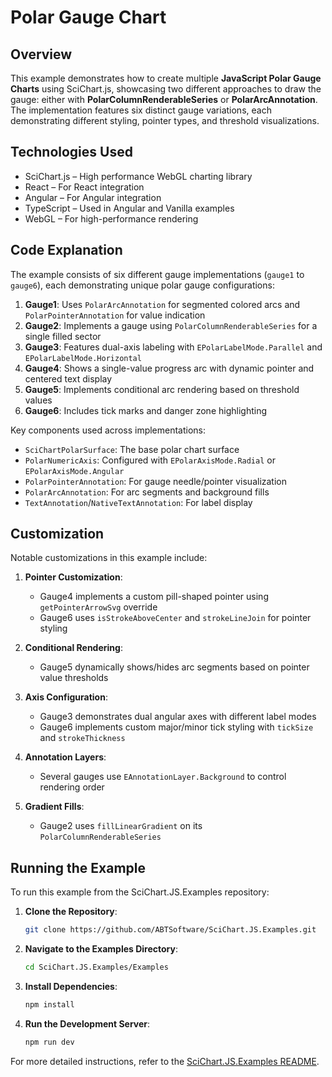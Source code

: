 # Polar Gauge Chart

## Overview

This example demonstrates how to create multiple **JavaScript Polar Gauge Charts** using SciChart.js, showcasing two different approaches to draw the gauge: either with **PolarColumnRenderableSeries** or **PolarArcAnnotation**. The implementation features six distinct gauge variations, each demonstrating different styling, pointer types, and threshold visualizations.

## Technologies Used

-   SciChart.js – High performance WebGL charting library
-   React – For React integration
-   Angular – For Angular integration
-   TypeScript – Used in Angular and Vanilla examples
-   WebGL – For high-performance rendering

## Code Explanation

The example consists of six different gauge implementations (`gauge1` to `gauge6`), each demonstrating unique polar gauge configurations:

1. **Gauge1**: Uses `PolarArcAnnotation` for segmented colored arcs and `PolarPointerAnnotation` for value indication
2. **Gauge2**: Implements a gauge using `PolarColumnRenderableSeries` for a single filled sector
3. **Gauge3**: Features dual-axis labeling with `EPolarLabelMode.Parallel` and `EPolarLabelMode.Horizontal`
4. **Gauge4**: Shows a single-value progress arc with dynamic pointer and centered text display
5. **Gauge5**: Implements conditional arc rendering based on threshold values
6. **Gauge6**: Includes tick marks and danger zone highlighting

Key components used across implementations:

-   `SciChartPolarSurface`: The base polar chart surface
-   `PolarNumericAxis`: Configured with `EPolarAxisMode.Radial` or `EPolarAxisMode.Angular`
-   `PolarPointerAnnotation`: For gauge needle/pointer visualization
-   `PolarArcAnnotation`: For arc segments and background fills
-   `TextAnnotation`/`NativeTextAnnotation`: For label display

## Customization

Notable customizations in this example include:

1. **Pointer Customization**:

    - Gauge4 implements a custom pill-shaped pointer using `getPointerArrowSvg` override
    - Gauge6 uses `isStrokeAboveCenter` and `strokeLineJoin` for pointer styling

2. **Conditional Rendering**:

    - Gauge5 dynamically shows/hides arc segments based on pointer value thresholds

3. **Axis Configuration**:

    - Gauge3 demonstrates dual angular axes with different label modes
    - Gauge6 implements custom major/minor tick styling with `tickSize` and `strokeThickness`

4. **Annotation Layers**:

    - Several gauges use `EAnnotationLayer.Background` to control rendering order

5. **Gradient Fills**:
    - Gauge2 uses `fillLinearGradient` on its `PolarColumnRenderableSeries`

## Running the Example

To run this example from the SciChart.JS.Examples repository:

1. **Clone the Repository**:

    ```bash
    git clone https://github.com/ABTSoftware/SciChart.JS.Examples.git
    ```

2. **Navigate to the Examples Directory**:

    ```bash
    cd SciChart.JS.Examples/Examples
    ```

3. **Install Dependencies**:

    ```bash
    npm install
    ```

4. **Run the Development Server**:
    ```bash
    npm run dev
    ```

For more detailed instructions, refer to the [SciChart.JS.Examples README](https://github.com/ABTSoftware/SciChart.JS.Examples/blob/master/README.md).
